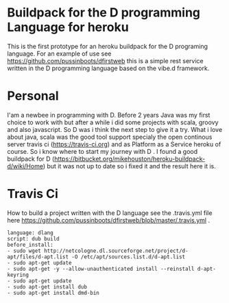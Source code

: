 Buildpack for the D programming Language for heroku
=========

This is the first prototype for an heroku buildpack for the D programing language.
For an example of use see https://github.com/pussinboots/dfirstweb this is a simple
rest service written in the D programming language based on the vibe.d framework.

Personal
=========

I'am a newbee in programming with D. Before 2 years Java was my first choice to 
work with but after a while i did some projects with scala, groovy and also javascript.
So D was i think the next step to give it a try. What i love about java, scala was the
good tool support specialy the open continous server travis ci (https://travis-ci.org) 
and as Platform as a Service heroku of course. So i know where to start my journey with D
. I found a good buildpack for D (https://bitbucket.org/mikehouston/heroku-buildpack-d/wiki/Home) 
but it was not up to date so i fixed it and the result here it is.

Travis Ci
=========

How to build a project written with the D language see the .travis.yml file here https://github.com/pussinboots/dfirstweb/blob/master/.travis.yml .

    language: dlang
    script: dub build
    before_install: 
    - sudo wget http://netcologne.dl.sourceforge.net/project/d-apt/files/d-apt.list -O /etc/apt/sources.list.d/d-apt.list
    - sudo apt-get update 
    - sudo apt-get -y --allow-unauthenticated install --reinstall d-apt-keyring 
    - sudo apt-get update
    - sudo apt-get install dub
    - sudo apt-get install dmd-bin
